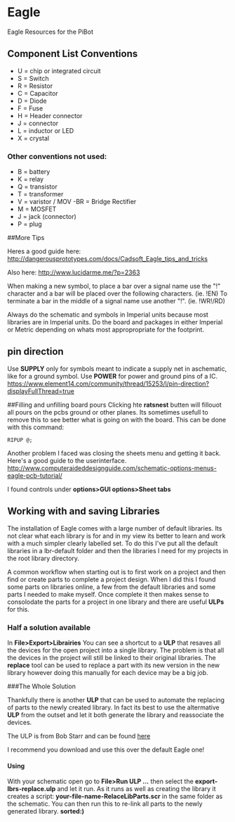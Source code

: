 # Eagle
Eagle Resources for the PiBot

## Component List Conventions

- U = chip or integrated circuit
- S = Switch
- R = Resistor
- C = Capacitor
- D = Diode
- F = Fuse
- H = Header connector
- J = connector
- L = inductor or LED
- X = crystal

### Other conventions not used:
- B = battery
- K = relay
- Q = transistor
- T = transformer
- V = varistor / MOV
-BR = Bridge Rectifier
- M = MOSFET
- J = jack (connector)
- P = plug


##More Tips

Heres a good guide here: http://dangerousprototypes.com/docs/Cadsoft_Eagle_tips_and_tricks

Also here: 
http://www.lucidarme.me/?p=2363


When making a new symbol, to place a bar over a signal name use the "!" character and a bar will be placed over the following characters. (ie. !EN) To terminate a bar in the middle of a signal name use another "!". (ie. !WR!/RD)


Always do the schematic and symbols in Imperial units because most libraries are in Imperial units. Do the board and packages in either Imperial or Metric depending on whats most appropropriate for the footprint.


## pin direction
Use **SUPPLY**  only for symbols meant to indicate a supply net in aschematic, like for a ground symbol.  Use **POWER** for power and ground pins of a IC. 
https://www.element14.com/community/thread/15253/l/pin-direction?displayFullThread=true


##Filling and unfilling board pours
Clicking hte **ratsnest** butten will fillouot all pours on the pcbs ground or other planes. Its sometimes usefull to remove this to see better what is going on with the board.  This can be done with this command:
```
RIPUP @;
```
Another problem I faced was closing the sheets menu and getting it back. Here's a good guide to the userinterface.
http://www.computeraideddesignguide.com/schematic-options-menus-eagle-pcb-tutorial/

I found controls under **options>GUI options>Sheet tabs**

## Working with and saving Libraries 
The installation of Eagle comes with a large number of default libraries. Its not clear what each library is for and in my view its better to learn and work with a much simpler clearly labelled set.  To do this I've put all the default libraries in a lbr-default folder and then the libraries I need for my projects in the root library directory.

A common workflow when starting out is to first work on a project and then find or create parts to complete a project design. When I did this I found some parts on libraries online, a few from the default libraries and some parts I needed to make myself.  Once complete it then makes sense to consolodate the parts for a project in one library and there are useful **ULPs** for this.  

### Half a solution available
In **File>Export>Librairies** You can see a shortcut to a **ULP** that resaves all the devices for the open project into a single library. The problem is that all the devices in the project will still be linked to their original libraries. The **replace** tool can be used to replace a part with its new version in the new library however doing this manually for each device may be a big job. 

###The Whole Solution

Thankfully there is another **ULP** that can be used to automate the replacing of parts to the newly created library. In fact its best to use the altermative **ULP** from the outset and let it both generate the library and reassociate the devices. 

The ULP is from Bob Starr and can be found [here](https://github.com/robertstarr/ulp_user/blob/master/exp-lbrs-replace.ulp)

I recommend you download and use this over the default Eagle one!

#### Using
With your schematic open go to **File>Run ULP ...** then select the **export-lbrs-replace.ulp** and let it run.  As it runs as well as creating the library it creates a script:  **your-file-name-RelaceLibParts.scr** in the same folder as the schematic.  You can then run this to re-link all parts to the newly generated library. **sorted:)**



